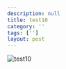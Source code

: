```yaml
---
description: null
title: test10
category: ''
tags: ['']
layout: post
---
```

![test10](uploads/2015-05-27-test10.jpg)